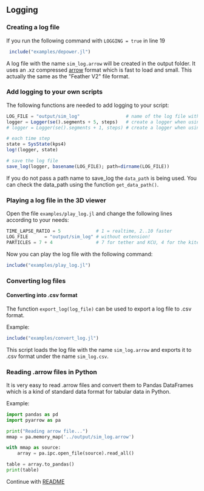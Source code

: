## Logging

### Creating a log file
If you run the following command with `LOGGING = true` in line 19
```julia
 include("examples/depower.jl")
```
A log file with the name `sim_log.arrow` will be created in the output folder. It uses an .xz compressed [arrow](https://arrow.apache.org/) format which is fast to load and small. This actually the same as the "Feather V2" file format.

### Add logging to your own scripts
The following functions are needed to add logging to your script:
```julia
LOG_FILE = "output/sim_log"                 # name of the log file without file ending 
logger = Logger(se().segments + 5, steps)   # create a logger when using the 4 point model
# logger = Logger(se().segments + 1, steps) # create a logger when using the 1 point model

# each time step
state = SysState(kps4)
log!(logger, state)

# save the log file
save_log(logger, basename(LOG_FILE); path=dirname(LOG_FILE))
```
If you do not pass a path name to save_log the `data_path` is being used. You can check the data_path using the function `get_data_path()`.

### Playing a log file in the 3D viewer
Open the file `examples/play_log.jl` and change the following lines according to your needs:

```julia
TIME_LAPSE_RATIO = 5             # 1 = realtime, 2..10 faster
LOG_FILE      = "output/sim_log" # without extension!
PARTICLES = 7 + 4                # 7 for tether and KCU, 4 for the kite
```
Now you can play the log file with the following command:

```julia
include("examples/play_log.jl")
```

### Converting log files

#### Converting into .csv format
The function `export_log(log_file)` can be used to export a log file to .csv format.

Example:
```julia
include("examples/convert_log.jl")
```
This script loads the log file with the name `sim_log.arrow` and exports it to .csv format under the name `sim_log.csv`.

### Reading .arrow files in Python
It is very easy to read .arrow files and convert them to Pandas DataFrames which is a kind of standard data format for tabular data in Python.

Example:
```Python
import pandas as pd
import pyarrow as pa

print("Reading arrow file...")
mmap = pa.memory_map('../output/sim_log.arrow')

with mmap as source:
    array = pa.ipc.open_file(source).read_all()

table = array.to_pandas()
print(table)
```

Continue with [README](../README.md)
